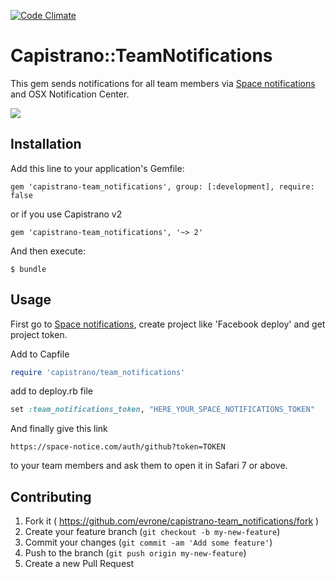 [![Code Climate](https://codeclimate.com/github/evrone/capistrano-team_notifications.png)](https://codeclimate.com/github/evrone/capistrano-team_notifications)

# Capistrano::TeamNotifications

This gem sends notifications for all team members via [Space notifications](https://space-notice.com/) and OSX Notification Center.

![](images/screenshot.png)

## Installation

Add this line to your application's Gemfile:

    gem 'capistrano-team_notifications', group: [:development], require: false

or if you use Capistrano v2

    gem 'capistrano-team_notifications', '~> 2'

And then execute:

    $ bundle

## Usage

First go to [Space notifications](https://space-notice.com/), create project like 'Facebook deploy' and get project token.

Add to Capfile

```ruby
require 'capistrano/team_notifications'
```

add to deploy.rb file

```ruby
set :team_notifications_token, "HERE_YOUR_SPACE_NOTIFICATIONS_TOKEN"
```

And finally give this link

    https://space-notice.com/auth/github?token=TOKEN

to your team members and ask them to open it in Safari 7 or above.

## Contributing

1. Fork it ( https://github.com/evrone/capistrano-team_notifications/fork )
2. Create your feature branch (`git checkout -b my-new-feature`)
3. Commit your changes (`git commit -am 'Add some feature'`)
4. Push to the branch (`git push origin my-new-feature`)
5. Create a new Pull Request
